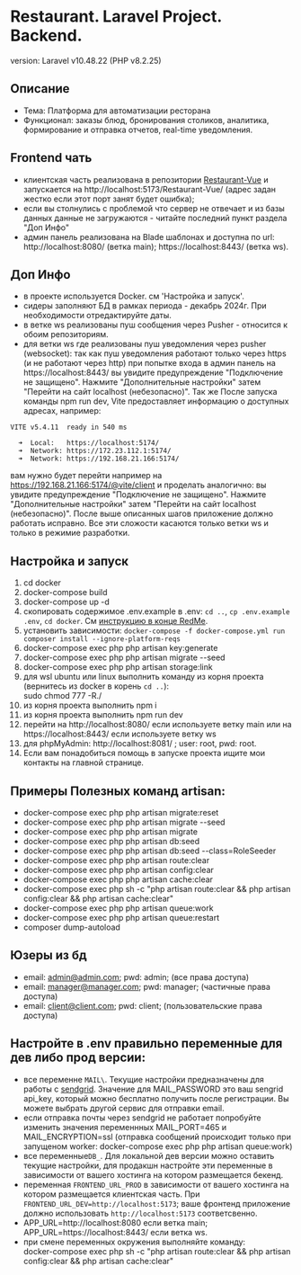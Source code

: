 # Restaurant. Laravel Project. Backend.

version: Laravel v10.48.22 (PHP v8.2.25)

## Описание

-   Тема: Платформа для автоматизации ресторана
-   Функционал: заказы блюд, бронирования столиков, аналитика, формирование и отправка отчетов, real-time уведомления.

## Frontend чать

-   клиентская часть реализована в репозитории [Restaurant-Vue](https://github.com/AlexHiriavenko/Restaurant-Vue) и запускается на http://localhost:5173/Restaurant-Vue/ (адрес задан жестко если этот порт занят будет ошибка);
-   если вы столнулись с проблемой что сервер не отвечает и из базы данных данные не загружаются - читайте последний пункт раздела "Доп Инфо"
-   админ панель реализована на Blade шаблонах и доступна по url: http://localhost:8080/ (ветка main); https://localhost:8443/ (ветка ws).

## Доп Инфо

-   в проекте используется Docker. cм 'Настройка и запуск'.
-   сидеры заполняют БД в рамках периода - декабрь 2024г. При необходимости отредактируйте даты.
-   в ветке ws реализованы пуш сообщения через Pusher - относится к обоим репозиториям.
-   для ветки ws где реализованы пуш уведомления через pusher (websocket): так как пуш уведомления работают только через https (и не работают через http) при попытке входа в админ панель на https://localhost:8443/ вы увидите предупреждение "Подключение не защищено". Нажмите "Дополнительные настройки" затем "Перейти на сайт localhost (небезопасно)". Так же После запуска команды npm run dev, Vite предоставляет информацию о доступных адресах, например:

```
VITE v5.4.11  ready in 540 ms

  ➜  Local:   https://localhost:5174/
  ➜  Network: https://172.23.112.1:5174/
  ➜  Network: https://192.168.21.166:5174/

```

вам нужно будет перейти например на https://192.168.21.166:5174/@vite/client и проделать аналогично: вы увидите предупреждение "Подключение не защищено". Нажмите "Дополнительные настройки" затем "Перейти на сайт localhost (небезопасно)".
После выше описанных шагов приложение должно работать исправно. Все эти сложости касаются только ветки ws и только в режимие разработки.

## Настройка и запуск

1. cd docker
2. docker-compose build
3. docker-compose up -d
4. скопировать содержимое .env.example в .env: `cd ..`, `cp .env.example .env`, `cd docker`. См [инструкцию в конце RedMe](#настройте-в-env-правильно-переменные-для-дев-либо-прод-версии).
5. установить зависимости: `docker-compose -f docker-compose.yml run composer install --ignore-platform-reqs`
6. docker-compose exec php php artisan key:generate
7. docker-compose exec php php artisan migrate --seed
8. docker-compose exec php php artisan storage:link
9. для wsl ubuntu или linux выполнить команду из корня проекта (вернитесь из docker в корень `cd ..`): <br>
   sudo chmod 777 -R./
10. из корня проекта выполнить npm i
11. из корня проекта выполнить npm run dev
12. перейти на http://localhost:8080/ если используете ветку main или на https://localhost:8443/ если используете ветку ws
13. для phpMyAdmin: http://localhost:8081/ ; user: root, pwd: root.
14. Если вам понадобиться помощь в запуске проекта ищите мои контакты на главной странице.

## Примеры Полезных команд artisan:

-   docker-compose exec php php artisan migrate:reset
-   docker-compose exec php php artisan migrate --seed
-   docker-compose exec php php artisan migrate
-   docker-compose exec php php artisan db:seed
-   docker-compose exec php php artisan db:seed --class=RoleSeeder
-   docker-compose exec php php artisan route:clear
-   docker-compose exec php php artisan config:clear
-   docker-compose exec php php artisan cache:clear
-   docker-compose exec php sh -c "php artisan route:clear && php artisan config:clear && php artisan cache:clear"
-   docker-compose exec php php artisan queue:work
-   docker-compose exec php php artisan queue:restart
-   composer dump-autoload

## Юзеры из бд

-   email: admin@admin.com; pwd: admin; (все права доступа)
-   email: manager@manager.com; pwd: manager; (частичные права доступа)
-   email: client@client.com; pwd: client; (пользовательские права доступа)

## Настройте в .env правильно переменные для дев либо прод версии:

-   все переменне `MAIL\`. Текущие настройки предназначены для работы c [sendgrid](https://sendgrid.com/en-us). Значение для MAIL_PASSWORD это ваш sengrid api_key, который можно бесплатно получить после регистрации. Вы можете выбрать другой сервис для отправки email.
-   если отправка почты через sendgrid не работает попробуйте изменить значения переменнных MAIL_PORT=465 и MAIL_ENCRYPTION=ssl (отправка сообщений происходит только при запущеном worker: docker-compose exec php php artisan queue:work)
-   все переменные`DB_`. Для локальной дев версии можно оставить текущие настройки, для продакшн настройте эти переменные в зависимости от вашего хостинга на котором размещается бекенд.
-   переменная `FRONTEND_URL_PROD` в зависимости от вашего хостинга на котором размещается клиентская часть. При `FRONTEND_URL_DEV=http://localhost:5173`; ваше фронтенд приложение должно использовать `http://localhost:5173` соответсвенно.
-   APP_URL=http://localhost:8080 если ветка main; APP_URL=https://localhost:8443/ если ветка ws.
-   при смене переменных окружения выполняйте команду: <br>
    docker-compose exec php sh -c "php artisan route:clear && php artisan config:clear && php artisan cache:clear"
